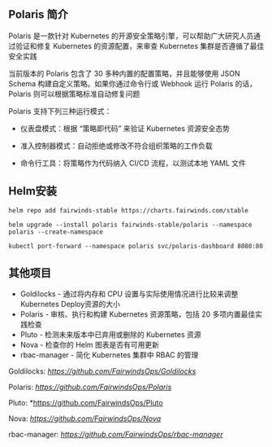 ## Polaris 简介

Polaris 是一款针对 Kubernetes 的开源安全策略引擎，可以帮助广大研究人员通过验证和修复 Kubernetes 的资源配置，来审查 Kubernetes 集群是否遵循了最佳安全实践

当前版本的 Polaris 包含了 30 多种内置的配置策略，并且能够使用 JSON Schema 构建自定义策略。如果你通过命令行或 Webhook 运行 Polaris 的话，Polaris 则可以根据策略标准自动修复问题

Polaris 支持下列三种运行模式：

- 仪表盘模式：根据 “策略即代码” 来验证 Kubernetes 资源安全态势
- 准入控制器模式：自动拒绝或修改不符合组织策略的工作负载

- 命令行工具：将策略作为代码纳入 CI/CD 流程，以测试本地 YAML 文件

## Helm安装

```
helm repo add fairwinds-stable https://charts.fairwinds.com/stable

helm upgrade --install polaris fairwinds-stable/polaris --namespace polaris --create-namespace

kubectl port-forward --namespace polaris svc/polaris-dashboard 8080:80
```

## 其他项目

- Goldilocks - 通过将内存和 CPU 设置与实际使用情况进行比较来调整 Kubernetes Deploy资源的大小
- Polaris - 审核、执行和构建 Kubernetes 资源策略，包括 20 多项内置最佳实践检查
- Pluto - 检测未来版本中已弃用或删除的 Kubernetes 资源
- Nova - 检查你的 Helm 图表是否有可用更新
- rbac-manager - 简化 Kubernetes 集群中 RBAC 的管理

Goldilocks: *https://github.com/FairwindsOps/Goldilocks*

Polaris: *https://github.com/FairwindsOps/Polaris*

Pluto: *https://github.com/FairwindsOps/Pluto

Nova: *https://github.com/FairwindsOps/Nova*

rbac-manager: *https://github.com/FairwindsOps/rbac-manager*
